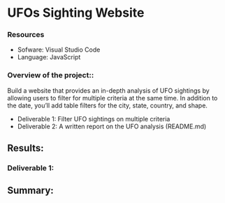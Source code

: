 # UFOs Sighting Website

### Resources
- Sofware: Visual Studio Code
- Language: JavaScript

### Overview of the project:: 

Build a website that provides an in-depth analysis of UFO sightings by allowing users to filter for multiple criteria at the same time. In addition to the date, you’ll add table filters for the city, state, country, and shape.

- Deliverable 1: Filter UFO sightings on multiple criteria
- Deliverable 2: A written report on the UFO analysis (README.md)

## Results: 

### Deliverable 1:

## Summary:
